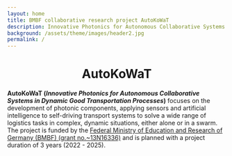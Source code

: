 ```yaml
---
layout: home
title: BMBF collaborative research project AutoKoWaT
description: Innovative Photonics for Autonomous Collaborative Systems in Dynamic Good Transportation Processes
background: /assets/theme/images/header2.jpg
permalink: /
---
```


# <div align="center"> AutoKoWaT </div>
**AutoKoWaT (*Innovative Photonics for Autonomous Collaborative Systems in Dynamic Good Transportation Processes*)** focuses on the development of photonic components, applying sensors and artificial intelligence to self-driving transport systems to solve a wide range of logistics tasks in complex, dynamic situations, either alone or in a swarm. 
The project is funded by the [Federal Ministry of Education and Research of Germany (BMBF) (grant no.~13N16336)](https://www.photonikforschung.de/projekte/sensorik-und-analytik/projekt/autokowat.html) and is planned with a project duration of 3 years (2022 - 2025).